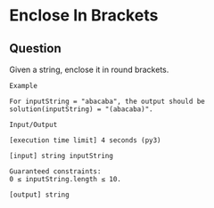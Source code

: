 # Enclose In Brackets

## Question

Given a string, enclose it in round brackets.


```
Example

For inputString = "abacaba", the output should be
solution(inputString) = "(abacaba)".

Input/Output

[execution time limit] 4 seconds (py3)

[input] string inputString

Guaranteed constraints:
0 ≤ inputString.length ≤ 10.

[output] string


```
